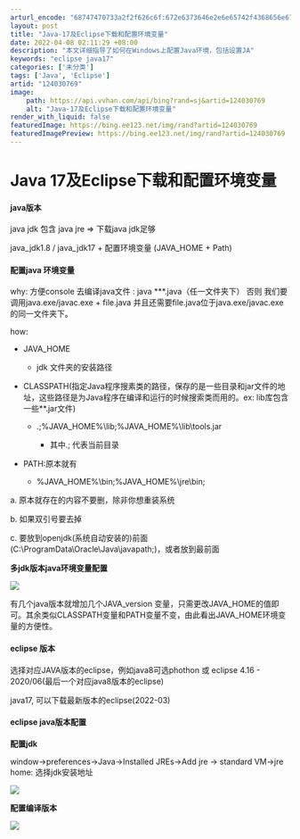```yaml
---
arturl_encode: "68747470733a2f2f626c6f:672e6373646e2e6e65742f4368656e675f414a535f3535372f:61727469636c652f64657461696c732f313234303330373639"
layout: post
title: "Java-17及Eclipse下载和配置环境变量"
date: 2022-04-08 02:11:29 +08:00
description: "本文详细指导了如何在Windows上配置Java环境，包括设置JA"
keywords: "eclipse java17"
categories: ['未分类']
tags: ['Java', 'Eclipse']
artid: "124030769"
image:
    path: https://api.vvhan.com/api/bing?rand=sj&artid=124030769
    alt: "Java-17及Eclipse下载和配置环境变量"
render_with_liquid: false
featuredImage: https://bing.ee123.net/img/rand?artid=124030769
featuredImagePreview: https://bing.ee123.net/img/rand?artid=124030769
---
```


# Java 17及Eclipse下载和配置环境变量

#### java版本

java jdk 包含 java jre => 下载java jdk足够

java_jdk1.8 / java_jdk17 + 配置环境变量 (JAVA_HOME + Path)

#### 配置java 环境变量

why: 方便console 去编译java文件 : java ***.java（任一文件夹下） 否则 我们要调用java.exe/javac.exe + file.java 并且还需要file.java位于java.exe/javac.exe 的同一文件夹下。

how:

* JAVA_HOME

  + jdk 文件夹的安装路径

* CLASSPATH(指定Java程序搜素类的路径，保存的是一些目录和jar文件的地址，这些路径是为Java程序在编译和运行的时候搜索类而用的。ex: lib库包含一些**.jar文件)

  + .;%JAVA_HOME%\lib;%JAVA_HOME%\lib\tools.jar

    - 其中.; 代表当前目录

* PATH:原本就有

  + %JAVA_HOME%\bin;%JAVA_HOME%\jre\bin;

a. 原本就存在的内容不要删，除非你想重装系统

b. 如果双引号要去掉

c. 要放到openjdk(系统自动安装的)前面(C:\ProgramData\Oracle\Java\javapath;)，或者放到最前面

**多jdk版本java环境变量配置**

![](https://i-blog.csdnimg.cn/blog_migrate/b97575e8de84cb5e3a14b0598d0ccd8d.png)

有几个java版本就增加几个JAVA_version 变量，只需更改JAVA_HOME的值即可。其余类似CLASSPATH变量和PATH变量不变，由此看出JAVA_HOME环境变量的方便性。

#### eclipse 版本

选择对应JAVA版本的eclipse，例如java8可选phothon 或 eclipse 4.16 - 2020/06(最后一个对应java8版本的eclipse)

java17, 可以下载最新版本的eclipse(2022-03)

#### eclipse java版本配置

**配置jdk**

window->preferences->Java->Installed JREs->Add jre -> standard VM->jre home: 选择jdk安装地址

![](https://i-blog.csdnimg.cn/blog_migrate/86e609bfb6fb13b6561574fa1e3a958c.png)

**配置编译版本**

![](https://i-blog.csdnimg.cn/blog_migrate/edc403e59929f94afdaa220485be4658.png)